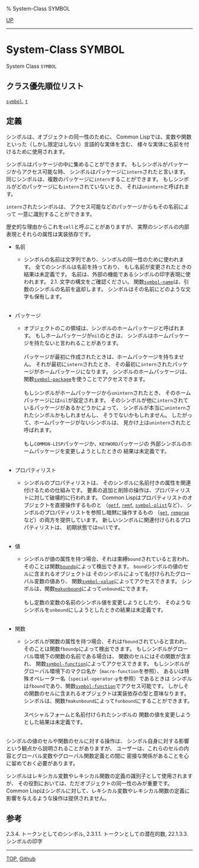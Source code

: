% System-Class SYMBOL

[UP](10.2.html)  

---

# System-Class SYMBOL


System Class `SYMBOL`


## クラス優先順位リスト

[`symbol`](10.2.symbol.html), [`t`](4.4.t-system-class.html)


## 定義

シンボルは、オブジェクトの同一性のために、
Common Lispでは、変数や関数といった（しかし限定はしない）言語的な実体を含む、
様々な実体に名前を付けるために使用されます。

シンボルはパッケージの中に集めることができます。
もしシンボルがパッケージからアクセス可能な時、
シンボルはパッケージに`intern`されたと言います。
同じシンボルは、複数のパッケージに`intern`することができます。
もしシンボルがどのパッケージにも`intern`されていないとき、
それは`unintern`と呼ばれます。

`intern`されたシンボルは、
アクセス可能などのパッケージからもその名前によって
一意に識別することができます。

歴史的な理由からこれを`cell`と呼ぶことがありますが、
実際のシンボルの内部表現とそれらの属性は実装依存です。

- 名前
  - シンボルの名前は文字列であり、シンボルの同一性のために使われます。
    全てのシンボルは名前を持っており、
    もし名前が変更されたときの結果は未定義です。
    名前は、外部の機能であるシンボルの印字表現に使われます。
    2.1. 文字の構文をご確認ください。
    関数[`symbol-name`](10.2.symbol-name.html)は、引数のシンボルの名前を返却します。
    シンボルはその名前にどのような文字も保有します。
	<br><br>

- パッケージ
  - オブジェクトのこの領域は、シンボルのホームパッケージと呼ばれます。
    もしホームパッケージが`nil`のときは、
    シンボルはホームパッケージを持たないと言われることがあります。
    <br><br>
    パッケージが最初に作成されたときは、ホームパッケージを持ちません。
    それが最初に`intern`されたとき、
    その最初に`intern`されたパッケージがホームパッケージになります。
    シンボルのホームパッケージは、
    関数[`symbol-package`](10.2.symbol-package.html)を使うことでアクセスできます。
    <br><br>
    もしシンボルがホームパッケージから`unintern`されたとき、
    そのホームパッケージには`nil`が設定されます。
    そのシンボルが他に`intern`されているパッケージがあるかどうかによって、
    シンボルが本当に`unintern`されたシンボルかもしれませんし、
    そうでないかもしれません。
    したがって、ホームパッケージがないシンボルは、
    見かけ上は`unintern`されたと呼ばれます。
    <br><br>
    もし`COMMON-LISP`パッケージか、`KEYWORD`パッケージの
    外部シンボルのホームパッケージを変更しようとしたときの
    結果は未定義です。
	<br><br>

- プロパティリスト
  - シンボルのプロパティリストは、
    そのシンボルに名前付きの属性を関連付けるための仕組みです。
    要素の追加と削除の操作は、プロパティリストに対して破壊的に行われます。
    Common Lispはプロパティリストのオブジェクトを直接操作するものと
    （[`getf`](14.2.getf.html), [`remf`](14.2.remf.html), [`symbol-plist`](10.2.symbol-plist.html)など）、
    シンボルのプロパティリストを参照し暗黙に操作するもの
    （[`get`](10.2.get.html), [`remprop`](10.2.remprop.html)など）の両方を提供しています。
    新しいシンボルに関連付けられるプロパティリストは、
    初期状態では`null`です。
	<br><br>

- 値
  - シンボルが値の属性を持つ場合、それは束縛`bound`されていると言われ、
    そのことは関数[`boundp`](10.2.boundp.html)によって検出できます。
    `bound`シンボルの値のセルに含まれるオブジェクトは
    そのシンボルによって名付けられたグローバル変数の値あり、
    関数[`symbol-value`](10.2.symbol-value.html)によってアクセスできます。
    シンボルは、関数[`makunbound`](10.2.makunbound.html)によって`unbound`にできます。
    <br><br>
    もし定数の変数の名前のシンボル値を変更しようとしたり、
    そのようなシンボルを`unbound`にしようとしたときの結果は未定義です。
	<br><br>

- 関数
  - シンボルが関数の属性を持つ場合、それは`fbound`されていると言われ、
    そのことは関数`fboundp`によって検出できます。
    もしシンボルがグローバル環境下の関数の名前である場合は、
    関数のセルにはその関数が含まれ、
    関数[`symbol-function`](10.2.symbol-function.html)によってアクセスできます。
    もしシンボルがグローバル環境下のマクロ名か（`macro-function`を参照）、
    あるいは特殊オペレーター名（`special-operator-p`を参照）であるときは
    シンボルは`fbound`であり、関数[`symbol-function`](10.2.symbol-function.html)でアクセス可能です。
    しかしその関数のセルに含まれるオブジェクトは実装依存の型と意味なります。
    シンボルは、関数`fmakunbound`によって`funbound`にすることができます。
    <br><br>
    スペシャルフォームと名前付けられたシンボルの
    関数の値を変更しようとした結果は未定義です。
	<br><br>

シンボルの値のセルや関数のセルに対する操作は、
シンボル自身に対する影響という観点から説明されることがありますが、
ユーザーは、これらのセルの内容とグローバル変数やグローバル関数定義との間に
密接な関係があることを心に留めておく必要があります。

シンボルはレキシカル変数やレキシカル関数の定義の識別子として使用されますが、
その役割においては、ただオブジェクトの同一性のみが重要です。
Common Lispはシンボルに対して、レキシカル変数やレキシカル関数の定義に
影響を与えるような操作は提供されません。


## 参考

2.3.4. トークンとしてのシンボル,
2.3.1.1. トークンとしての潜在的数,
22.1.3.3. シンボルの印字


---
[TOP](index.html),  [Github](https://github.com/nptcl/npt-japanese)

